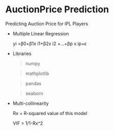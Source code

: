#  AuctionPrice Prediction
Predicting Auction Price for IPL Players 

* Multiple Linear Regression

  yi =β0+β1x i1+β2x i2 +...+βp x ip+ϵ


* Libraries
   
     >  numpy
    
     >   mathplotlib
   
     >   pandas
   
     >  seaborn

* Multi-collinearity 

     Rx = R-squared value of this model
     
     VIF = 1/1-Rx^2
     
      

  
  
     
     